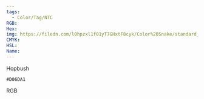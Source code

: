 ```yaml
---
tags:
  - Color/Tag/NTC
RGB:
Hex:
img: https://filedn.com/l0hpzxl1f01yT7GHxtF8cyk/Color%20Snake/standard_csv_to_svg/%23/D06DA1.svg
CMYK:
HSL:
Name:
---
```

Hopbush
```palette
#D06DA1
```
RGB

